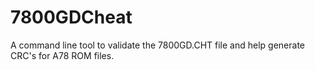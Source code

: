 # 7800GDCheat
A command line tool to validate the 7800GD.CHT file and help generate CRC's for A78 ROM files.
